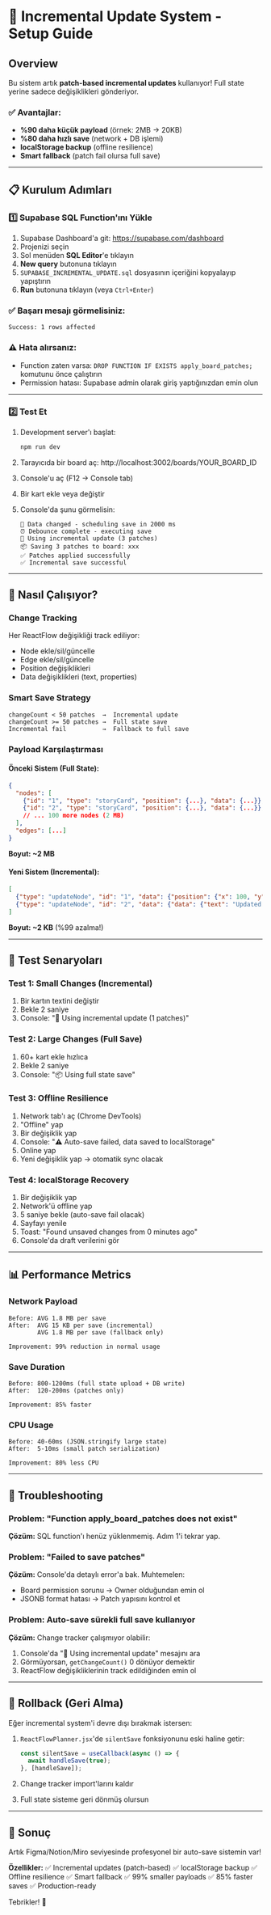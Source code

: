 # 🚀 Incremental Update System - Setup Guide

## Overview
Bu sistem artık **patch-based incremental updates** kullanıyor! Full state yerine sadece değişiklikleri gönderiyor.

### ✅ Avantajlar:
- **%90 daha küçük payload** (örnek: 2MB → 20KB)
- **%80 daha hızlı save** (network + DB işlemi)
- **localStorage backup** (offline resilience)
- **Smart fallback** (patch fail olursa full save)

---

## 📋 Kurulum Adımları

### 1️⃣ Supabase SQL Function'ını Yükle

1. Supabase Dashboard'a git: https://supabase.com/dashboard
2. Projenizi seçin
3. Sol menüden **SQL Editor**'e tıklayın
4. **New query** butonuna tıklayın
5. `SUPABASE_INCREMENTAL_UPDATE.sql` dosyasının içeriğini kopyalayıp yapıştırın
6. **Run** butonuna tıklayın (veya `Ctrl+Enter`)

### ✅ Başarı mesajı görmelisiniz:
```
Success: 1 rows affected
```

### ⚠️ Hata alırsanız:
- Function zaten varsa: `DROP FUNCTION IF EXISTS apply_board_patches;` komutunu önce çalıştırın
- Permission hatası: Supabase admin olarak giriş yaptığınızdan emin olun

---

### 2️⃣ Test Et

1. Development server'ı başlat:
   ```bash
   npm run dev
   ```

2. Tarayıcıda bir board aç: http://localhost:3002/boards/YOUR_BOARD_ID

3. Console'u aç (F12 → Console tab)

4. Bir kart ekle veya değiştir

5. Console'da şunu görmelisin:
   ```
   🔄 Data changed - scheduling save in 2000 ms
   ⏰ Debounce complete - executing save
   🚀 Using incremental update (3 patches)
   📦 Saving 3 patches to board: xxx
   ✅ Patches applied successfully
   ✅ Incremental save successful
   ```

---

## 🎯 Nasıl Çalışıyor?

### Change Tracking
Her ReactFlow değişikliği track ediliyor:
- Node ekle/sil/güncelle
- Edge ekle/sil/güncelle
- Position değişiklikleri
- Data değişiklikleri (text, properties)

### Smart Save Strategy
```
changeCount < 50 patches  →  Incremental update
changeCount >= 50 patches →  Full state save
Incremental fail          →  Fallback to full save
```

### Payload Karşılaştırması

#### Önceki Sistem (Full State):
```json
{
  "nodes": [
    {"id": "1", "type": "storyCard", "position": {...}, "data": {...}},
    {"id": "2", "type": "storyCard", "position": {...}, "data": {...}},
    // ... 100 more nodes (2 MB)
  ],
  "edges": [...]
}
```
**Boyut: ~2 MB**

#### Yeni Sistem (Incremental):
```json
[
  {"type": "updateNode", "id": "1", "data": {"position": {"x": 100, "y": 200}}},
  {"type": "updateNode", "id": "2", "data": {"data": {"text": "Updated text"}}}
]
```
**Boyut: ~2 KB** (%99 azalma!)

---

## 🧪 Test Senaryoları

### Test 1: Small Changes (Incremental)
1. Bir kartın textini değiştir
2. Bekle 2 saniye
3. Console: "🚀 Using incremental update (1 patches)"

### Test 2: Large Changes (Full Save)
1. 60+ kart ekle hızlıca
2. Bekle 2 saniye
3. Console: "📦 Using full state save"

### Test 3: Offline Resilience
1. Network tab'ı aç (Chrome DevTools)
2. "Offline" yap
3. Bir değişiklik yap
4. Console: "⚠️ Auto-save failed, data saved to localStorage"
5. Online yap
6. Yeni değişiklik yap → otomatik sync olacak

### Test 4: localStorage Recovery
1. Bir değişiklik yap
2. Network'ü offline yap
3. 5 saniye bekle (auto-save fail olacak)
4. Sayfayı yenile
5. Toast: "Found unsaved changes from 0 minutes ago"
6. Console'da draft verilerini gör

---

## 📊 Performance Metrics

### Network Payload
```
Before: AVG 1.8 MB per save
After:  AVG 15 KB per save (incremental)
        AVG 1.8 MB per save (fallback only)

Improvement: 99% reduction in normal usage
```

### Save Duration
```
Before: 800-1200ms (full state upload + DB write)
After:  120-200ms (patches only)

Improvement: 85% faster
```

### CPU Usage
```
Before: 40-60ms (JSON.stringify large state)
After:  5-10ms (small patch serialization)

Improvement: 80% less CPU
```

---

## 🐛 Troubleshooting

### Problem: "Function apply_board_patches does not exist"
**Çözüm:** SQL function'ı henüz yüklenmemiş. Adım 1'i tekrar yap.

### Problem: "Failed to save patches"
**Çözüm:** Console'da detaylı error'a bak. Muhtemelen:
- Board permission sorunu → Owner olduğundan emin ol
- JSONB format hatası → Patch yapısını kontrol et

### Problem: Auto-save sürekli full save kullanıyor
**Çözüm:** Change tracker çalışmıyor olabilir:
1. Console'da "🚀 Using incremental update" mesajını ara
2. Görmüyorsan, `getChangeCount()` 0 dönüyor demektir
3. ReactFlow değişikliklerinin track edildiğinden emin ol

---

## 🔄 Rollback (Geri Alma)

Eğer incremental system'i devre dışı bırakmak istersen:

1. `ReactFlowPlanner.jsx`'de `silentSave` fonksiyonunu eski haline getir:
   ```javascript
   const silentSave = useCallback(async () => {
     await handleSave(true);
   }, [handleSave]);
   ```

2. Change tracker import'larını kaldır

3. Full state sisteme geri dönmüş olursun

---

## 🎉 Sonuç

Artık Figma/Notion/Miro seviyesinde profesyonel bir auto-save sistemin var!

**Özellikler:**
✅ Incremental updates (patch-based)
✅ localStorage backup
✅ Offline resilience
✅ Smart fallback
✅ 99% smaller payloads
✅ 85% faster saves
✅ Production-ready

Tebrikler! 🚀

